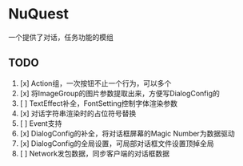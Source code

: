 # NuQuest

一个提供了对话，任务功能的模组

## TODO

1. [x] Action组，一次按钮不止一个行为，可以多个
2. [x] 将ImageGroup的图片参数提取出来，方便写DialogConfig的
3. [ ] TextEffect补全，FontSetting控制字体渲染参数
4. [x] 对话字符串渲染时的占位符号替换
5. [ ] Event支持
6. [x] DialogConfig的补全，将对话框屏幕的Magic Number为数据驱动
7. [x] DialogConfig的全局设置，可局部对话框文件设置顶掉全局
8. [ ] Network发包数据，同步客户端的对话框数据